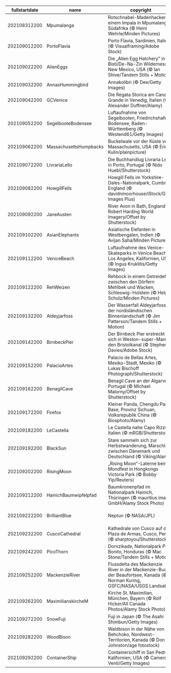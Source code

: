 |fullstartdate|name|copyright|title|image|
|--|--|--|--|--|
202108312200|Mpumalanga|Rotschnabel-Madenhacker auf einem Impala in Mpumalanga, Südafrika (© Heini Wehrle/Minden Pictures)|Beziehungsstatus: Es ist kompliziert|![](/de-DE/2021/09/202108312200Mpumalanga.jpg)|
202109012200|PortoFlavia|Porto Flavia, Sardinien, Italien (© Visualframing/Adobe Stock)|Ein Klippenhafen auf Sardinien|![](/de-DE/2021/09/202109012200PortoFlavia.jpg)|
202109022200|AlienEggs|Die „Alien Egg Hatchery“ in der Bisti/De-Na-Zin Wilderness, New Mexico, USA (© Ian Shive/Tandem Stills + Motion)|Willkommen in der Alien-Brutstätte!|![](/de-DE/2021/09/202109022200AlienEggs.jpg)|
202109032200|AnnasHummingbird|Annakolibri (© Dee/Getty Images)|Glitzerndes Gefieder|![](/de-DE/2021/09/202109032200AnnasHummingbird.jpg)|
202109042200|GCVenice|Die Regata Storica am Canale Grande in Venedig, Italien (© Alexander Duffner/Alamy)|Die große Regatta von Venedig|![](/de-DE/2021/09/202109042200GCVenice.jpg)|
202109052200|SegelbooteBodensee|Luftaufnahme von Segelbooten, Friedrichshafen, Bodensee, Baden-Württemberg (© Westend61/Getty Images)|Segeln, wohin der Wind weht!|![](/de-DE/2021/09/202109052200SegelbooteBodensee.jpg)|
202109062200|MassachusettsHumpbacks|Buckelwale vor der Küste von Massachusetts, USA (© Eric Kulin/plainpicture)|Hallo, ihr Wale!|![](/de-DE/2021/09/202109062200MassachusettsHumpbacks.jpg)|
202109072200|LivrariaLello|Die Buchhandlug Livraria Lello in Porto, Portugal (© Nido Huebl/Shutterstock)|Betreten Sie diese magische Welt|![](/de-DE/2021/09/202109072200LivrariaLello.jpg)|
202109082200|HowgillFells|Howgill Fells im Yorkshire-Dales-Nationalpark, Cumbria, England (© davidnmoorhouse/iStock/Getty Images Plus)|Zwischen den Seen und den Tälern|![](/de-DE/2021/09/202109082200HowgillFells.jpg)|
202109092200|JaneAusten|River Avon in Bath, England (© Robert Harding World Imagery/Offset by Shutterstock)|Ein Fest für alle Austen-Fans|![](/de-DE/2021/09/202109092200JaneAusten.jpg)|
202109102200|AsianElephants|Asiatische Elefanten in Westbengalen, Indien (© Avijan Saha/Minden Pictures)|Nachmittagsspaziergang|![](/de-DE/2021/09/202109102200AsianElephants.jpg)|
202109112200|VeniceBeach|Luftaufnahme des Venice-Skateparks in Venice Beach, Los Angeles, Kalifornien, USA (© Ingus Kruklitis/Getty Images)|Sand, Sonne und Skater|![](/de-DE/2021/09/202109112200VeniceBeach.jpg)|
202109122200|RehWeizen|Rehbock in einem Getreidefeld zwischen den Dörfern Mehlbek und Wacken, Schleswig-Holstein (© Helge Schulz/Minden Pictures)|Versteckspiel im Feld|![](/de-DE/2021/09/202109122200RehWeizen.jpg)|
202109132200|Aldeyjarfoss|Der Wasserfall Aldeyjarfoss in der nordisländischen Binnenlandschaft (© Jim Patterson/Tandem Stills + Motion)|Der mächtige Aldeyjarfoss|![](/de-DE/2021/09/202109132200Aldeyjarfoss.jpg)|
202109142200|BirnbeckPier|Der Birnbeck Pier erstreckt sich in Weston-super-Mare in den Bristolkanal (© Stephen Davies/Adobe Stock)|Das Ende des Piers?|![](/de-DE/2021/09/202109142200BirnbeckPier.jpg)|
202109152200|PalacioArtes|Palacio de Bellas Artes, Mexiko-Stadt, Mexiko (© Lukas Bischoff Photograph/Shutterstock)|Schrei nach Unabhängigkeit|![](/de-DE/2021/09/202109152200PalacioArtes.jpg)|
202109162200|BenagilCave|Benagil Cave an der Algarve, Portugal (© Michael Malorny/Offset by Shutterstock)|Das Auge der Höhle|![](/de-DE/2021/09/202109162200BenagilCave.jpg)|
202109172200|Firefox|Kleiner Panda, Chengdu Panda Base, Provinz Sichuan, Volksrepublik China (© Biosphoto/Alamy)|Entspannt ins Wochenende|![](/de-DE/2021/09/202109172200Firefox.jpg)|
202109182200|LeCastella|Le Castella nahe Capo Rizzuto, Italien (© mRGB/Shutterstock)|Arrr! Sprechen Sie wie ein Pirat?|![](/de-DE/2021/09/202109182200LeCastella.jpg)|
202109192200|BlackSun|Stare sammeln sich zur Herbstwanderung, Marschland zwischen Dänemark und Deutschland (© Viking/Alamy)|Die „Schwarze Sonne“|![](/de-DE/2021/09/202109192200BlackSun.jpg)|
202109202200|RisingMoon|„Rising Moon“-Laterne beim Mondfest in Hongkongs Victoria Park (© Bobby Yip/Reuters)|Ein altes Fest für einen neuen Jahresabschnitt|![](/de-DE/2021/09/202109202200RisingMoon.jpg)|
202109212200|HainichBaumwipfelpfad|Baumkronenpfad im Nationalpark Hainich, Thüringen (© mauritius images GmbH/Alamy Stock Photo)|Spaziergang über den Baumwipfeln|![](/de-DE/2021/09/202109212200HainichBaumwipfelpfad.jpg)|
202109222200|BrilliantBlue|Neptun (© NASA/JPL)|Letzter Halt vor Verlassen des Sonnensystems|![](/de-DE/2021/09/202109222200BrilliantBlue.jpg)|
202109232200|CuscoCathedral|Kathedrale von Cusco auf der Plaza de Armas, Cusco, Peru (© sharptoyou/Shutterstock)|Fast hundert Jahre Bauzeit|![](/de-DE/2021/09/202109232200CuscoCathedral.jpg)|
202109242200|PicoThorn|Dornzikade, Nationalpark Pico Bonito, Honduras (© Mac Stone/Tandem Stills + Motion)|Scharf gekleidet|![](/de-DE/2021/09/202109242200PicoThorn.jpg)|
202109252200|MackenzieRiver|Flussdelta des Mackenzie River in der Mackenzie-Bucht der Beaufortsee, Kanada (© Norman Kuring, GSFC/NASA/USGS Landsat)|Welttag der Flüsse|![](/de-DE/2021/09/202109252200MackenzieRiver.jpg)|
202109262200|MaximilianskircheM|Kirche St. Maximilian, München, Bayern (© Rolf Hicker/All Canada Photos/Alamy Stock Photo)|„Notre Dame an der Isar“|![](/de-DE/2021/09/202109262200MaximilianskircheM.jpg)|
202109272200|SnowFuji|Fuji in Japan (© The Asahi Shimbun/Getty Images)|Der Schnee des Fuji|![](/de-DE/2021/09/202109272200SnowFuji.jpg)|
202109282200|WoodBison|Waldbison in der Nähe von Behchoko, Nordwest-Territorien, Kanada (© Don Johnston/age fotostock)|Amerikas größtes Landsäugetier|![](/de-DE/2021/09/202109282200WoodBison.jpg)|
202109292200|ContainerShip|Containerschiff in San Pedro, Kalifornien, USA (© Cameron Venti/Getty Images)|Globaler Handel in Bewegung|![](/de-DE/2021/09/202109292200ContainerShip.jpg)|
